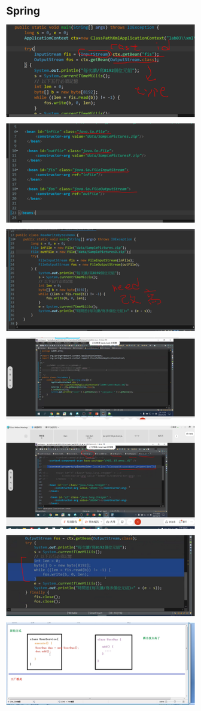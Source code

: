 # Spring

![](.gitbook/assets/image%20%28117%29.png)

![](.gitbook/assets/image%20%28115%29.png)

![](.gitbook/assets/image%20%28116%29.png)

![](.gitbook/assets/image%20%28118%29.png)

![](.gitbook/assets/image%20%28119%29.png)

![](.gitbook/assets/image%20%28120%29.png)

![](.gitbook/assets/image%20%28121%29.png)

